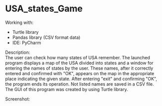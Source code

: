 # USA_states_Game

Working with:
- Turtle library
- Pandas library (CSV format data)
- IDE: PyCharm

Description:<br>
The user can check how many states of USA remember. The launched program displays a map of the USA divided into states and a window for entering the names of states by the user. These names, after it correctly entered and confirmed with "OK", appears on the map in the appropriate place indicating the given state. After entering "exit" and confirming "OK", the program ends its operation. Not listed names are saved in a CSV file.
The GUI of this program was created by using Turtle library.

Screenshot:
<ims src="/screenshots/states.png" wight="300px" height="300px">
